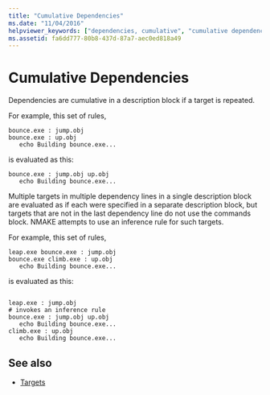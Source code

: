 ```yaml
---
title: "Cumulative Dependencies"
ms.date: "11/04/2016"
helpviewer_keywords: ["dependencies, cumulative", "cumulative dependencies in NMAKE", "dependencies"]
ms.assetid: fa6dd777-80b8-437d-87a7-aec0ed818a49
---
```

# Cumulative Dependencies

Dependencies are cumulative in a description block if a target is repeated.

For example, this set of rules,

```Output
bounce.exe : jump.obj
bounce.exe : up.obj
   echo Building bounce.exe...
```

is evaluated as this:

```Output
bounce.exe : jump.obj up.obj
   echo Building bounce.exe...
```

Multiple targets in multiple dependency lines in a single description block are evaluated as if each were specified in a separate description block, but targets that are not in the last dependency line do not use the commands block. NMAKE attempts to use an inference rule for such targets.

For example, this set of rules,

```Output
leap.exe bounce.exe : jump.obj
bounce.exe climb.exe : up.obj
   echo Building bounce.exe...
```

is evaluated as this:

```Output

leap.exe : jump.obj
# invokes an inference rule
bounce.exe : jump.obj up.obj
   echo Building bounce.exe...
climb.exe : up.obj
   echo Building bounce.exe...
```

## See also

- [Targets](../build/targets.md)
